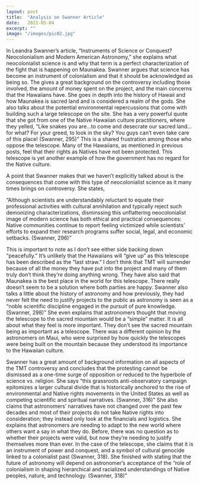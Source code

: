 ```yaml
---
layout: post
title:  "Analysis on Swanner Article"
date:   2021-05-04
excerpt: ""
image: "/images/pic02.jpg"
---
```


In Leandra Swanner’s article, “Instruments of Science or Conquest? Neocolonialism and Modern American Astronomy,” she explains what neocolonialist science is and why that term is a perfect characterization of the fight that is happening on Maunakea. Swanner argues that science has become an instrument of colonialism and that it should be acknowledged as being so. The gives a great background on the controversy including those involved, the amount of money spent on the project, and the main concerns that the Hawaiians have. She goes in depth into the history of Hawaii and how Maunakea is sacred land and is considered a realm of the gods. She also talks about the potential environmental repercussions that come with building such a large telescope on the site. She has a very powerful quote that she got from one of the Native Hawaiian culture practitioners, where they yelled, “Like snakes you are…to come and desecrate our sacred land…for what? For your greed, to look in the sky? You guys can’t even take care of this place! (Swanner, 295)” This is a shared frustration among those who oppose the telescope. Many of the Hawaiians, as mentioned in previous posts, feel that their rights as Natives have not been protected. This telescope is yet another example of how the government has no regard for the Native culture.

A point that Swanner makes that we haven’t explicitly talked about is the consequences that come with this type of neocolonialist science as it many times brings on controversy. She states, 

 “Although scientists are understandably reluctant to equate their professional activities with cultural annihilation and typically reject such demonizing characterizations, disminssing this unflattering neocolonialist image of modern science has both ethical and practical consequences: Native communities continue to report feeling victimized while scientists’ efforts to expand their research programs suffer social, legal, and economic setbacks. (Swanner, 296)”

This is important to note as I don’t see either side backing down “peacefully.” It’s unlikely that the Hawaiians will “give up” as this telescope has been described as the “last straw.” I don’t think that TMT will surrender because of all the money they have put into the project and many of them truly don’t think they’re doing anything wrong. They have also said that Maunakea is the best place in the world for this telescope. There really doesn’t seem to be a solution where both parties are happy.
	Swanner also talks a little about the history of astronomy and how previously, they had never felt the need to justify projects to the public as astronomy is seen as a “noble scientific discipline engaged in the pursuit of pure knowledge. (Swanner, 298)” She even explains that astronomers thought that moving the telescope to the sacred mountain would be a “simple” matter. It is all about what they feel is more important. They don’t see the sacred mountain being as important as a telescope. There was a different opinion by the astronomers on Maui, who were surprised by how quickly the telescopes were being built on the mountain because they understood its importance to the Hawaiian culture. 
	
Swanner has a great amount of background information on all aspects of the TMT controversy and concludes that the protesting cannot be dismissed as a one-time surge of opposition or reduced to the hyperbole of science vs. religion. She says “this grassroots anti-observatory campaign epitomizes a larger cultural divide that is historically anchored to the rise of environmental and Native rights movements in the United States as well as competing scientific and spiritual narratives. (Swanner, 316)” She also claims that astronomers’ narratives have not changed over the past few decades and most of their projects do not take Native rights into consideration; they instead only look at the financials and logistics. She explains that astronomers are needing to adapt to the new world where others want a say in what they do. Before, there was no question as to whether their projects were valid, but now they’re needing to justify themselves more than ever. In the case of the telescope, she claims that it is an instrument of power and conquest, and a symbol of cultural genocide linked to a colonialist past (Swanner, 318). She finished with stating that the future of astronomy will depend on astronomer’s acceptance of the “role of colonialism in shaping hierarchical and racialized understandings of Native peoples, nature, and technology. (Swanner, 318)” 

